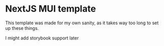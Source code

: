 # NextJS MUI template

This template was made for my own sanity, as it takes way too long to set up these things.

I might add storybook support later